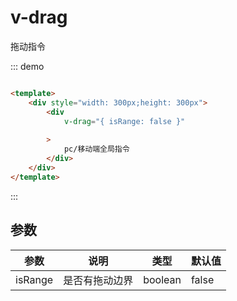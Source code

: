 # v-drag

拖动指令

::: demo

```html

<template>
	<div style="width: 300px;height: 300px">
		<div
			v-drag="{ isRange: false }"
	
		>
			pc/移动端全局指令
		</div>
	</div>
</template>
```
:::

## 参数

| 参数 | 说明      | 类型 | 默认值 |
| ---- |---------| ---- | ---- |
| isRange | 是否有拖动边界 | boolean | false |
